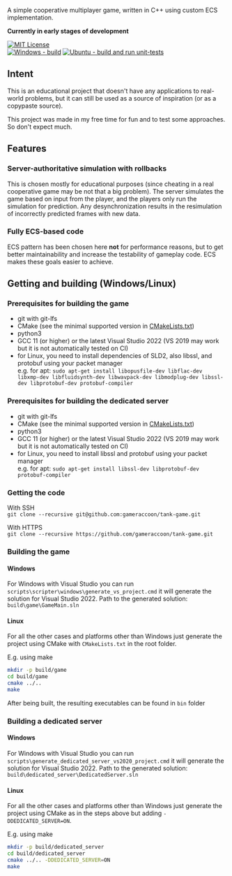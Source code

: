A simple cooperative multiplayer game, written in C++ using custom ECS implementation.

**Currently in early stages of development**

[![MIT License](https://img.shields.io/github/license/gameraccoon/tank-game)](https://github.com/gameraccoon/tank-game/blob/main/License.txt)  
[![Windows - build](https://github.com/gameraccoon/tank-game/actions/workflows/build-game-windows.yml/badge.svg)](https://github.com/gameraccoon/tank-game/actions/workflows/build-game-windows.yml) [![Ubuntu - build and run unit-tests](https://github.com/gameraccoon/tank-game/actions/workflows/build-game-ubuntu.yml/badge.svg)](https://github.com/gameraccoon/tank-game/actions/workflows/build-game-ubuntu.yml)

## Intent
This is an educational project that doesn't have any applications to real-world problems, but it can still be used as a source of inspiration (or as a copypaste source).

This project was made in my free time for fun and to test some approaches. So don't expect much.

## Features
### Server-authoritative simulation with rollbacks
This is chosen mostly for educational purposes (since cheating in a real cooperative game may be not that a big problem). The server simulates the game based on input from the player, and the players only run the simulation for prediction. Any desynchronization results in the resimulation of incorrectly predicted frames with new data.

### Fully ECS-based code
ECS pattern has been chosen here **not** for performance reasons, but to get better maintainability and increase the testability of gameplay code. ECS makes these goals easier to achieve.

## Getting and building (Windows/Linux)
### Prerequisites for building the game
- git with git-lfs
- CMake (see the minimal supported version in [CMakeLists.txt](https://github.com/gameraccoon/tank-game/blob/main/CMakeLists.txt#L1=))
- python3
- GCC 11 (or higher) or the latest Visual Studio 2022 (VS 2019 may work but it is not automatically tested on CI)
- for Linux, you need to install dependencies of SLD2, also libssl, and protobuf using your packet manager  
e.g. for apt: `sudo apt-get install libopusfile-dev libflac-dev libxmp-dev libfluidsynth-dev libwavpack-dev libmodplug-dev libssl-dev libprotobuf-dev protobuf-compiler`

### Prerequisites for building the dedicated server
- git with git-lfs
- CMake (see the minimal supported version in [CMakeLists.txt](https://github.com/gameraccoon/tank-game/blob/main/CMakeLists.txt#L1=))
- python3
- GCC 11 (or higher) or the latest Visual Studio 2022 (VS 2019 may work but it is not automatically tested on CI)
- for Linux, you need to install libssl and protobuf using your packet manager  
e.g. for apt: `sudo apt-get install libssl-dev libprotobuf-dev protobuf-compiler`

### Getting the code
With SSH  
`git clone --recursive git@github.com:gameraccoon/tank-game.git`

With HTTPS  
`git clone --recursive https://github.com/gameraccoon/tank-game.git`

### Building the game
#### Windows
For Windows with Visual Studio you can run `scripts\scripter\windows\generate_vs_project.cmd` it will generate the solution for Visual Studio 2022. Path to the generated solution: `build\game\GameMain.sln`

#### Linux
For all the other cases and platforms other than Windows just generate the project using CMake with `CMakeLists.txt` in the root folder.

E.g. using make
```bash
mkdir -p build/game
cd build/game
cmake ../..
make
```

After being built, the resulting executables can be found in `bin` folder

### Building a dedicated server
#### Windows
For Windows with Visual Studio you can run `scripts\generate_dedicated_server_vs2020_project.cmd` it will generate the solution for Visual Studio 2022. Path to the generated solution: `build\dedicated_server\DedicatedServer.sln`

#### Linux
For all the other cases and platforms other than Windows just generate the project using CMake as in the steps above but adding `-DDEDICATED_SERVER=ON`.

E.g. using make
```bash
mkdir -p build/dedicated_server
cd build/dedicated_server
cmake ../.. -DDEDICATED_SERVER=ON
make
```
